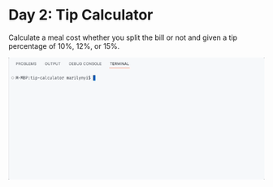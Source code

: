# Day 2: Tip Calculator
Calculate a meal cost whether you split the bill or not and given a tip percentage of 10%, 12%, or 15%.

<img src="https://github.com/marilynyi/100-days-of-code-python/blob/main/days-01-10/day-02/tip-calculator/demo.gif">

